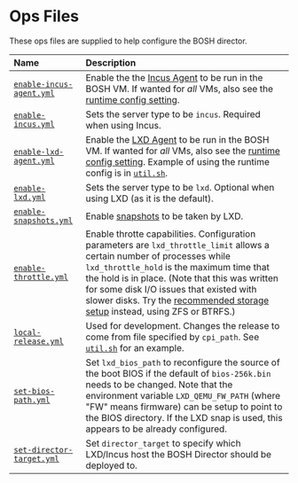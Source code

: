 # Ops Files

These ops files are supplied to help configure the BOSH director.

| Name | Description |
| :--- | :--- |
| [`enable-incus-agent.yml`](enable-incus-agent.yml) | Enable the the [Incus Agent](https://linuxcontainers.org/incus/docs/main/howto/instances_create/#install-the-incus-agent-into-virtual-machine-instances) to be run in the BOSH VM. If wanted for _all_ VMs, also see the [runtime config setting](../manifests/enable-incus-agent-config.yml). |
| [`enable-incus.yml`](enable-incus.yml) | Sets the server type to be `incus`. Required when using Incus. |
| [`enable-lxd-agent.yml`](enable-lxd-agent.yml) | Enable the [LXD Agent](https://documentation.ubuntu.com/lxd/en/latest/howto/instances_create/#install-the-lxd-agent-into-virtual-machine-instances) to be run in the BOSH VM. If wanted for _all_ VMs, also see the [runtime config setting](../manifests/enable-lxd-agent-config.yml). Example of using the runtime config is in [`util.sh`](../util.sh). |
| [`enable-lxd.yml`](enable-lxd.yml) | Sets the server type to be `lxd`. Optional when using LXD (as it is the default). |
| [`enable-snapshots.yml`](enable-snapshots.yml) | Enable [snapshots](https://bosh.io/docs/snapshots/) to be taken by LXD. |
| [`enable-throttle.yml`](enable-throttle.yml) | Enable throtte capabilities. Configuration parameters are `lxd_throttle_limit` allows a certain number of processes while `lxd_throttle_hold` is the maximum time that the hold is in place. (Note that this was written for some disk I/O issues that existed with slower disks. Try the [recommended storage setup](https://documentation.ubuntu.com/lxd/en/latest/reference/storage_drivers/#recommended-setup) instead, using ZFS or BTRFS.) |
| [`local-release.yml`](local-release.yml) | Used for development. Changes the release to come from file specified by `cpi_path`. See [`util.sh`](../util.sh) for an example. |
| [`set-bios-path.yml`](set-bios-path.yml) | Set `lxd_bios_path` to reconfigure the source of the boot BIOS if the default of `bios-256k.bin` needs to be changed. Note that the environment variable `LXD_QEMU_FW_PATH` (where "FW" means firmware) can be setup to point to the BIOS directory. If the LXD snap is used, this appears to be already configured. |
| [`set-director-target.yml`](set-director-target.yml) | Set `director_target` to specify which LXD/Incus host the BOSH Director should be deployed to. |
